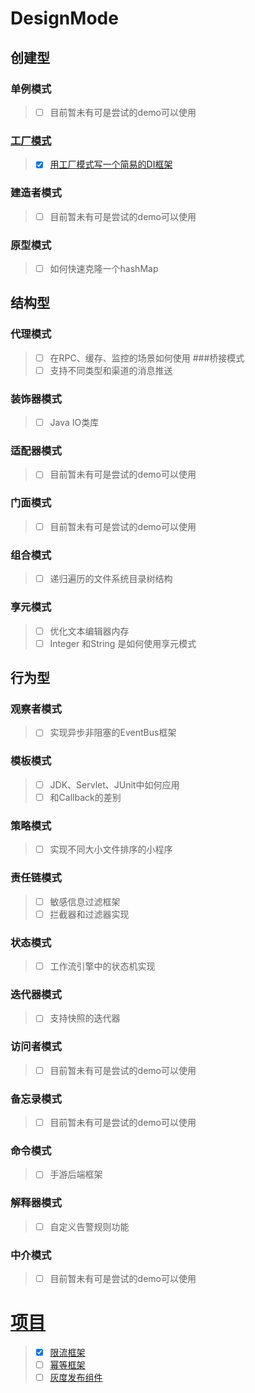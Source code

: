 # DesignMode
## 创建型  
### 单例模式   
> - [ ] 目前暂未有可是尝试的demo可以使用
### [工厂模式](src/main/java/com/dgj/dm/factory)
> - [x] [用工厂模式写一个简易的DI框架](src/main/java/com/dgj/dm/factory/demo/di)
### 建造者模式
> - [ ] 目前暂未有可是尝试的demo可以使用
### 原型模式
> - [ ] 如何快速克隆一个hashMap
## 结构型
### 代理模式
> - [ ] 在RPC、缓存、监控的场景如何使用
###桥接模式
> - [ ] 支持不同类型和渠道的消息推送
### 装饰器模式
> - [ ] Java IO类库
### 适配器模式
> - [ ] 目前暂未有可是尝试的demo可以使用
### 门面模式
> - [ ] 目前暂未有可是尝试的demo可以使用
### 组合模式
> - [ ] 递归遍历的文件系统目录树结构
### 享元模式
> - [ ] 优化文本编辑器内存
> - [ ] Integer 和String 是如何使用享元模式
## 行为型
### 观察者模式
>  - [ ] 实现异步非阻塞的EventBus框架
### 模板模式
>  - [ ] JDK、Servlet、JUnit中如何应用
>  - [ ] 和Callback的差别
### 策略模式
>  - [ ] 实现不同大小文件排序的小程序
### 责任链模式
>  - [ ] 敏感信息过滤框架
>  - [ ] 拦截器和过滤器实现
### 状态模式
>  - [ ] 工作流引擎中的状态机实现
### 迭代器模式
>  - [ ] 支持快照的迭代器
### 访问者模式
>  - [ ] 目前暂未有可是尝试的demo可以使用
### 备忘录模式
>  - [ ] 目前暂未有可是尝试的demo可以使用
### 命令模式
>  - [ ] 手游后端框架
### 解释器模式
>  - [ ] 自定义告警规则功能
### 中介模式
>  - [ ] 目前暂未有可是尝试的demo可以使用
# [项目](src/main/java/com/dgj/project)
>  - [x] [限流框架](src/main/java/com/dgj/project/ratelimiter)
>  - [ ] [幂等框架](src/main/java/com/dgj/project/idempotent)
>  - [ ] [灰度发布组件](src/main/java/com/dgj/project/darklaunch)